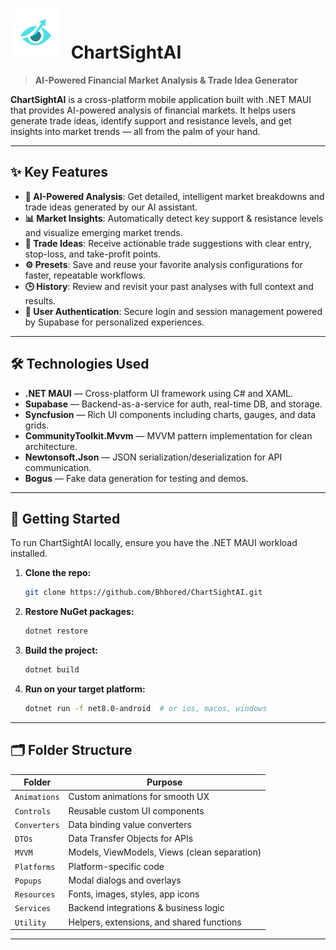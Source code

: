 
# <img src="https://github.com/Bhbored/ChartSightAI/blob/master/ChartSightAI/ScreenShots/logo.png" width="80" height="80" style="vertical-align:end; margin-right:10px;"> ChartSightAI
> **AI-Powered Financial Market Analysis & Trade Idea Generator**


**ChartSightAI** is a cross-platform mobile application built with .NET MAUI that provides AI-powered analysis of financial markets. It helps users generate trade ideas, identify support and resistance levels, and get insights into market trends — all from the palm of your hand.

---

## ✨ Key Features

- **🤖 AI-Powered Analysis**: Get detailed, intelligent market breakdowns and trade ideas generated by our AI assistant.
- **📊 Market Insights**: Automatically detect key support & resistance levels and visualize emerging market trends.
- **🎯 Trade Ideas**: Receive actionable trade suggestions with clear entry, stop-loss, and take-profit points.
- **⚙️ Presets**: Save and reuse your favorite analysis configurations for faster, repeatable workflows.
- **🕒 History**: Review and revisit your past analyses with full context and results.
- **🔐 User Authentication**: Secure login and session management powered by Supabase for personalized experiences.

---

## 🛠️ Technologies Used

- **.NET MAUI** — Cross-platform UI framework using C# and XAML.
- **Supabase** — Backend-as-a-service for auth, real-time DB, and storage.
- **Syncfusion** — Rich UI components including charts, gauges, and data grids.
- **CommunityToolkit.Mvvm** — MVVM pattern implementation for clean architecture.
- **Newtonsoft.Json** — JSON serialization/deserialization for API communication.
- **Bogus** — Fake data generation for testing and demos.

---

## 🚀 Getting Started

To run ChartSightAI locally, ensure you have the .NET MAUI workload installed.

1. **Clone the repo:**
   ```bash
   git clone https://github.com/Bhbored/ChartSightAI.git
   ```

2. **Restore NuGet packages:**
   ```bash
   dotnet restore
   ```

3. **Build the project:**
   ```bash
   dotnet build
   ```

4. **Run on your target platform:**
   ```bash
   dotnet run -f net8.0-android  # or ios, macos, windows
   ```

---


## 🗂️ Folder Structure

| Folder          | Purpose                                     |
|-----------------|---------------------------------------------|
| `Animations`    | Custom animations for smooth UX             |
| `Controls`      | Reusable custom UI components               |
| `Converters`    | Data binding value converters               |
| `DTOs`          | Data Transfer Objects for APIs              |
| `MVVM`          | Models, ViewModels, Views (clean separation)|
| `Platforms`     | Platform-specific code                      |
| `Popups`        | Modal dialogs and overlays                  |
| `Resources`     | Fonts, images, styles, app icons            |
| `Services`      | Backend integrations & business logic       |
| `Utility`       | Helpers, extensions, and shared functions   |

---

